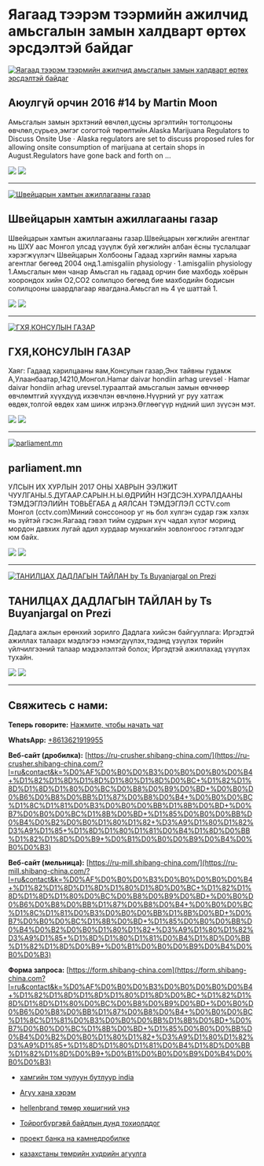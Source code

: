 # Яагаад тээрэм тээрмийн ажилчид амьсгалын замын халдварт өртөх эрсдэлтэй байдаг

<a href="https://swt.shibang-china.com/?l=ru&img&k=%D0%AF%D0%B0%D0%B3%D0%B0%D0%B0%D0%B4+%D1%82%D1%8D%D1%8D%D1%80%D1%8D%D0%BC+%D1%82%D1%8D%D1%8D%D1%80%D0%BC%D0%B8%D0%B9%D0%BD+%D0%B0%D0%B6%D0%B8%D0%BB%D1%87%D0%B8%D0%B4+%D0%B0%D0%BC%D1%8C%D1%81%D0%B3%D0%B0%D0%BB%D1%8B%D0%BD+%D0%B7%D0%B0%D0%BC%D1%8B%D0%BD+%D1%85%D0%B0%D0%BB%D0%B4%D0%B2%D0%B0%D1%80%D1%82+%D3%A9%D1%80%D1%82%D3%A9%D1%85+%D1%8D%D1%80%D1%81%D0%B4%D1%8D%D0%BB%D1%82%D1%8D%D0%B9+%D0%B1%D0%B0%D0%B9%D0%B4%D0%B0%D0%B3" target="_blank">![Яагаад тээрэм тээрмийн ажилчид амьсгалын замын халдварт өртөх эрсдэлтэй байдаг](http://static.shibang-china.com/all-800x300/762.jpg)</a>

## Aюулгүй орчин 2016 #14 by Martin Moon
Амьсгалын замын эрхтэний өвчлөл,цусны эргэлтийн тогтолцооны өвчлөл,сүрьеэ,эмгэг согогтой төрөлтийн.Alaska Marijuana Regulators to Discuss Onsite Use&nbsp;&#0183;&#32;Alaska regulators are set to discuss proposed rules for allowing onsite consumption of marijuana at certain shops in August.Regulators have gone back and forth on …


<a href="https://whatsapp.shibangsoft.com/WhatsApp.php" target="_blank" title="WhatsApp">![](http://static.shibang-china.com/icon/whatsapp.png)</a> <a href="https://swt.shibang-china.com/?l=ru&icon&k=%D0%AF%D0%B0%D0%B3%D0%B0%D0%B0%D0%B4+%D1%82%D1%8D%D1%8D%D1%80%D1%8D%D0%BC+%D1%82%D1%8D%D1%8D%D1%80%D0%BC%D0%B8%D0%B9%D0%BD+%D0%B0%D0%B6%D0%B8%D0%BB%D1%87%D0%B8%D0%B4+%D0%B0%D0%BC%D1%8C%D1%81%D0%B3%D0%B0%D0%BB%D1%8B%D0%BD+%D0%B7%D0%B0%D0%BC%D1%8B%D0%BD+%D1%85%D0%B0%D0%BB%D0%B4%D0%B2%D0%B0%D1%80%D1%82+%D3%A9%D1%80%D1%82%D3%A9%D1%85+%D1%8D%D1%80%D1%81%D0%B4%D1%8D%D0%BB%D1%82%D1%8D%D0%B9+%D0%B1%D0%B0%D0%B9%D0%B4%D0%B0%D0%B3" target="_blank">![](http://static.shibang-china.com/icon/chat-ru.png)</a>

---

<a href="https://swt.shibang-china.com/?l=ru&img&k=%D0%AF%D0%B0%D0%B3%D0%B0%D0%B0%D0%B4+%D1%82%D1%8D%D1%8D%D1%80%D1%8D%D0%BC+%D1%82%D1%8D%D1%8D%D1%80%D0%BC%D0%B8%D0%B9%D0%BD+%D0%B0%D0%B6%D0%B8%D0%BB%D1%87%D0%B8%D0%B4+%D0%B0%D0%BC%D1%8C%D1%81%D0%B3%D0%B0%D0%BB%D1%8B%D0%BD+%D0%B7%D0%B0%D0%BC%D1%8B%D0%BD+%D1%85%D0%B0%D0%BB%D0%B4%D0%B2%D0%B0%D1%80%D1%82+%D3%A9%D1%80%D1%82%D3%A9%D1%85+%D1%8D%D1%80%D1%81%D0%B4%D1%8D%D0%BB%D1%82%D1%8D%D0%B9+%D0%B1%D0%B0%D0%B9%D0%B4%D0%B0%D0%B3" target="_blank">![Швейцарын хамтын ажиллагааны газар](http://static.shibang-china.com/all-800x300/908.jpg)</a>

## Швейцарын хамтын ажиллагааны газар
Швейцарын хамтын ажиллагааны газар.Швейцарын хөгжлийн агентлаг нь ШХУ аас Монгол улсад үзүүлж буй хөгжлийн албан ёсны туслалцааг хэрэгжүүлэгч Швейцарын Холбооны Гадаад хэргийн яамны харъяа агентлаг бөгөөд 2004 онд.1.amisgaliin physiology&nbsp;&#0183;&#32;1.amisgaliin physiology 1.Амьсгалын мөн чанар Амьсгал нь гадаад орчин бие махбодь хоёрын хоорондох хийн О2,СО2 солилцоо бөгөөд бие махбодийн бодисын солилцооны шаардлагаар явагдана.Амьсгал нь 4 үе шаттай 1.


<a href="https://whatsapp.shibangsoft.com/WhatsApp.php" target="_blank" title="WhatsApp">![](http://static.shibang-china.com/icon/whatsapp.png)</a> <a href="https://swt.shibang-china.com/?l=ru&icon&k=%D0%AF%D0%B0%D0%B3%D0%B0%D0%B0%D0%B4+%D1%82%D1%8D%D1%8D%D1%80%D1%8D%D0%BC+%D1%82%D1%8D%D1%8D%D1%80%D0%BC%D0%B8%D0%B9%D0%BD+%D0%B0%D0%B6%D0%B8%D0%BB%D1%87%D0%B8%D0%B4+%D0%B0%D0%BC%D1%8C%D1%81%D0%B3%D0%B0%D0%BB%D1%8B%D0%BD+%D0%B7%D0%B0%D0%BC%D1%8B%D0%BD+%D1%85%D0%B0%D0%BB%D0%B4%D0%B2%D0%B0%D1%80%D1%82+%D3%A9%D1%80%D1%82%D3%A9%D1%85+%D1%8D%D1%80%D1%81%D0%B4%D1%8D%D0%BB%D1%82%D1%8D%D0%B9+%D0%B1%D0%B0%D0%B9%D0%B4%D0%B0%D0%B3" target="_blank">![](http://static.shibang-china.com/icon/chat-ru.png)</a>

---

<a href="https://swt.shibang-china.com/?l=ru&img&k=%D0%AF%D0%B0%D0%B3%D0%B0%D0%B0%D0%B4+%D1%82%D1%8D%D1%8D%D1%80%D1%8D%D0%BC+%D1%82%D1%8D%D1%8D%D1%80%D0%BC%D0%B8%D0%B9%D0%BD+%D0%B0%D0%B6%D0%B8%D0%BB%D1%87%D0%B8%D0%B4+%D0%B0%D0%BC%D1%8C%D1%81%D0%B3%D0%B0%D0%BB%D1%8B%D0%BD+%D0%B7%D0%B0%D0%BC%D1%8B%D0%BD+%D1%85%D0%B0%D0%BB%D0%B4%D0%B2%D0%B0%D1%80%D1%82+%D3%A9%D1%80%D1%82%D3%A9%D1%85+%D1%8D%D1%80%D1%81%D0%B4%D1%8D%D0%BB%D1%82%D1%8D%D0%B9+%D0%B1%D0%B0%D0%B9%D0%B4%D0%B0%D0%B3" target="_blank">![ГХЯ,КОНСУЛЫН ГАЗАР](http://static.shibang-china.com/all-800x300/257.jpg)</a>

## ГХЯ,КОНСУЛЫН ГАЗАР
Хаяг: Гадаад харилцааны яам,Консулын газар,Энх тайвны гудамж А,Улаанбаатар,14210,Монгол.Hamar daivar hondiin arhag urevsel&nbsp;&#0183;&#32;Hamar daivar hondiin arhag urevsel.тураалтай амьсгалын замын өвчнөөр өвчлөмтгий хүүхдүүд ихэвчлэн өвчлөнө.Нүүрний уг руу хатгаж өвдөх,толгой өвдөх хам шинж илрэнэ.Өглөөгүүр нүдний шил зүүсэн мэт.


<a href="https://whatsapp.shibangsoft.com/WhatsApp.php" target="_blank" title="WhatsApp">![](http://static.shibang-china.com/icon/whatsapp.png)</a> <a href="https://swt.shibang-china.com/?l=ru&icon&k=%D0%AF%D0%B0%D0%B3%D0%B0%D0%B0%D0%B4+%D1%82%D1%8D%D1%8D%D1%80%D1%8D%D0%BC+%D1%82%D1%8D%D1%8D%D1%80%D0%BC%D0%B8%D0%B9%D0%BD+%D0%B0%D0%B6%D0%B8%D0%BB%D1%87%D0%B8%D0%B4+%D0%B0%D0%BC%D1%8C%D1%81%D0%B3%D0%B0%D0%BB%D1%8B%D0%BD+%D0%B7%D0%B0%D0%BC%D1%8B%D0%BD+%D1%85%D0%B0%D0%BB%D0%B4%D0%B2%D0%B0%D1%80%D1%82+%D3%A9%D1%80%D1%82%D3%A9%D1%85+%D1%8D%D1%80%D1%81%D0%B4%D1%8D%D0%BB%D1%82%D1%8D%D0%B9+%D0%B1%D0%B0%D0%B9%D0%B4%D0%B0%D0%B3" target="_blank">![](http://static.shibang-china.com/icon/chat-ru.png)</a>

---

<a href="https://swt.shibang-china.com/?l=ru&img&k=%D0%AF%D0%B0%D0%B3%D0%B0%D0%B0%D0%B4+%D1%82%D1%8D%D1%8D%D1%80%D1%8D%D0%BC+%D1%82%D1%8D%D1%8D%D1%80%D0%BC%D0%B8%D0%B9%D0%BD+%D0%B0%D0%B6%D0%B8%D0%BB%D1%87%D0%B8%D0%B4+%D0%B0%D0%BC%D1%8C%D1%81%D0%B3%D0%B0%D0%BB%D1%8B%D0%BD+%D0%B7%D0%B0%D0%BC%D1%8B%D0%BD+%D1%85%D0%B0%D0%BB%D0%B4%D0%B2%D0%B0%D1%80%D1%82+%D3%A9%D1%80%D1%82%D3%A9%D1%85+%D1%8D%D1%80%D1%81%D0%B4%D1%8D%D0%BB%D1%82%D1%8D%D0%B9+%D0%B1%D0%B0%D0%B9%D0%B4%D0%B0%D0%B3" target="_blank">![parliament.mn](http://static.shibang-china.com/all-800x300/503.jpg)</a>

## parliament.mn
УЛСЫН ИХ ХУРЛЫН 2017 ОНЫ ХАВРЫН ЭЭЛЖИТ ЧУУЛГАНЫ.5.ДУГААР.САРЫН.Н.Ы.ӨДРИЙН НЭГДСЭН.ХУРАЛДААНЫ ТЭМДЭГЛЭЛИЙН ТОВЬЁГАБА д АЯЛСАН ТЭМДЭГЛЭЛ CCTV.com Монгол (cctv.com)Миний сонссоноор уг нь бол хүлгэн судар гэж хэлэх нь зүйтэй гэсэн.Яагаад гэвэл тийм судрын хүч чадал хүлэг моринд мордон давхих лугай адил хурдаар мунхагийн зовлонгоос гэтэлгэдэг юм байх.


<a href="https://whatsapp.shibangsoft.com/WhatsApp.php" target="_blank" title="WhatsApp">![](http://static.shibang-china.com/icon/whatsapp.png)</a> <a href="https://swt.shibang-china.com/?l=ru&icon&k=%D0%AF%D0%B0%D0%B3%D0%B0%D0%B0%D0%B4+%D1%82%D1%8D%D1%8D%D1%80%D1%8D%D0%BC+%D1%82%D1%8D%D1%8D%D1%80%D0%BC%D0%B8%D0%B9%D0%BD+%D0%B0%D0%B6%D0%B8%D0%BB%D1%87%D0%B8%D0%B4+%D0%B0%D0%BC%D1%8C%D1%81%D0%B3%D0%B0%D0%BB%D1%8B%D0%BD+%D0%B7%D0%B0%D0%BC%D1%8B%D0%BD+%D1%85%D0%B0%D0%BB%D0%B4%D0%B2%D0%B0%D1%80%D1%82+%D3%A9%D1%80%D1%82%D3%A9%D1%85+%D1%8D%D1%80%D1%81%D0%B4%D1%8D%D0%BB%D1%82%D1%8D%D0%B9+%D0%B1%D0%B0%D0%B9%D0%B4%D0%B0%D0%B3" target="_blank">![](http://static.shibang-china.com/icon/chat-ru.png)</a>

---

<a href="https://swt.shibang-china.com/?l=ru&img&k=%D0%AF%D0%B0%D0%B3%D0%B0%D0%B0%D0%B4+%D1%82%D1%8D%D1%8D%D1%80%D1%8D%D0%BC+%D1%82%D1%8D%D1%8D%D1%80%D0%BC%D0%B8%D0%B9%D0%BD+%D0%B0%D0%B6%D0%B8%D0%BB%D1%87%D0%B8%D0%B4+%D0%B0%D0%BC%D1%8C%D1%81%D0%B3%D0%B0%D0%BB%D1%8B%D0%BD+%D0%B7%D0%B0%D0%BC%D1%8B%D0%BD+%D1%85%D0%B0%D0%BB%D0%B4%D0%B2%D0%B0%D1%80%D1%82+%D3%A9%D1%80%D1%82%D3%A9%D1%85+%D1%8D%D1%80%D1%81%D0%B4%D1%8D%D0%BB%D1%82%D1%8D%D0%B9+%D0%B1%D0%B0%D0%B9%D0%B4%D0%B0%D0%B3" target="_blank">![ТАНИЛЦАХ ДАДЛАГЫН ТАЙЛАН by Ts Buyanjargal on Prezi](http://static.shibang-china.com/all-800x300/1278.jpg)</a>

## ТАНИЛЦАХ ДАДЛАГЫН ТАЙЛАН by Ts Buyanjargal on Prezi
Дадлага ажлын ерөнхий зорилго Дадлага хийсэн байгууллага: Иргэдтэй ажиллах талаарх мэдлэгээ нэмэгдүүлэх,тэдэнд үзүүлэх төрийн үйлчилгээний талаар мэдээлэлтэй болох; Иргэдтэй ажиллахад үзүүлэх тухайн.

<a href="https://whatsapp.shibangsoft.com/WhatsApp.php" target="_blank" title="WhatsApp">![](http://static.shibang-china.com/icon/whatsapp.png)</a> <a href="https://swt.shibang-china.com/?l=ru&icon&k=%D0%AF%D0%B0%D0%B3%D0%B0%D0%B0%D0%B4+%D1%82%D1%8D%D1%8D%D1%80%D1%8D%D0%BC+%D1%82%D1%8D%D1%8D%D1%80%D0%BC%D0%B8%D0%B9%D0%BD+%D0%B0%D0%B6%D0%B8%D0%BB%D1%87%D0%B8%D0%B4+%D0%B0%D0%BC%D1%8C%D1%81%D0%B3%D0%B0%D0%BB%D1%8B%D0%BD+%D0%B7%D0%B0%D0%BC%D1%8B%D0%BD+%D1%85%D0%B0%D0%BB%D0%B4%D0%B2%D0%B0%D1%80%D1%82+%D3%A9%D1%80%D1%82%D3%A9%D1%85+%D1%8D%D1%80%D1%81%D0%B4%D1%8D%D0%BB%D1%82%D1%8D%D0%B9+%D0%B1%D0%B0%D0%B9%D0%B4%D0%B0%D0%B3" target="_blank">![](http://static.shibang-china.com/icon/chat-ru.png)</a>

---
## Свяжитесь с нами:

**Теперь говорите:** [Нажмите, чтобы начать чат](https://swt.shibang-china.com?l=ru&contact&k=%D0%AF%D0%B0%D0%B3%D0%B0%D0%B0%D0%B4+%D1%82%D1%8D%D1%8D%D1%80%D1%8D%D0%BC+%D1%82%D1%8D%D1%8D%D1%80%D0%BC%D0%B8%D0%B9%D0%BD+%D0%B0%D0%B6%D0%B8%D0%BB%D1%87%D0%B8%D0%B4+%D0%B0%D0%BC%D1%8C%D1%81%D0%B3%D0%B0%D0%BB%D1%8B%D0%BD+%D0%B7%D0%B0%D0%BC%D1%8B%D0%BD+%D1%85%D0%B0%D0%BB%D0%B4%D0%B2%D0%B0%D1%80%D1%82+%D3%A9%D1%80%D1%82%D3%A9%D1%85+%D1%8D%D1%80%D1%81%D0%B4%D1%8D%D0%BB%D1%82%D1%8D%D0%B9+%D0%B1%D0%B0%D0%B9%D0%B4%D0%B0%D0%B3)

**WhatsApp:**  [+8613621919955](https://whatsapp.shibangsoft.com/WhatsApp.php)

**Веб-сайт (дробилка):** [https://ru-crusher.shibang-china.com/](https://ru-crusher.shibang-china.com/?l=ru&contact&k=%D0%AF%D0%B0%D0%B3%D0%B0%D0%B0%D0%B4+%D1%82%D1%8D%D1%8D%D1%80%D1%8D%D0%BC+%D1%82%D1%8D%D1%8D%D1%80%D0%BC%D0%B8%D0%B9%D0%BD+%D0%B0%D0%B6%D0%B8%D0%BB%D1%87%D0%B8%D0%B4+%D0%B0%D0%BC%D1%8C%D1%81%D0%B3%D0%B0%D0%BB%D1%8B%D0%BD+%D0%B7%D0%B0%D0%BC%D1%8B%D0%BD+%D1%85%D0%B0%D0%BB%D0%B4%D0%B2%D0%B0%D1%80%D1%82+%D3%A9%D1%80%D1%82%D3%A9%D1%85+%D1%8D%D1%80%D1%81%D0%B4%D1%8D%D0%BB%D1%82%D1%8D%D0%B9+%D0%B1%D0%B0%D0%B9%D0%B4%D0%B0%D0%B3)

**Веб-сайт (мельница):** [https://ru-mill.shibang-china.com/](https://ru-mill.shibang-china.com/?l=ru&contact&k=%D0%AF%D0%B0%D0%B3%D0%B0%D0%B0%D0%B4+%D1%82%D1%8D%D1%8D%D1%80%D1%8D%D0%BC+%D1%82%D1%8D%D1%8D%D1%80%D0%BC%D0%B8%D0%B9%D0%BD+%D0%B0%D0%B6%D0%B8%D0%BB%D1%87%D0%B8%D0%B4+%D0%B0%D0%BC%D1%8C%D1%81%D0%B3%D0%B0%D0%BB%D1%8B%D0%BD+%D0%B7%D0%B0%D0%BC%D1%8B%D0%BD+%D1%85%D0%B0%D0%BB%D0%B4%D0%B2%D0%B0%D1%80%D1%82+%D3%A9%D1%80%D1%82%D3%A9%D1%85+%D1%8D%D1%80%D1%81%D0%B4%D1%8D%D0%BB%D1%82%D1%8D%D0%B9+%D0%B1%D0%B0%D0%B9%D0%B4%D0%B0%D0%B3)

**Форма запроса:** [https://form.shibang-china.com](https://form.shibang-china.com?l=ru&contact&k=%D0%AF%D0%B0%D0%B3%D0%B0%D0%B0%D0%B4+%D1%82%D1%8D%D1%8D%D1%80%D1%8D%D0%BC+%D1%82%D1%8D%D1%8D%D1%80%D0%BC%D0%B8%D0%B9%D0%BD+%D0%B0%D0%B6%D0%B8%D0%BB%D1%87%D0%B8%D0%B4+%D0%B0%D0%BC%D1%8C%D1%81%D0%B3%D0%B0%D0%BB%D1%8B%D0%BD+%D0%B7%D0%B0%D0%BC%D1%8B%D0%BD+%D1%85%D0%B0%D0%BB%D0%B4%D0%B2%D0%B0%D1%80%D1%82+%D3%A9%D1%80%D1%82%D3%A9%D1%85+%D1%8D%D1%80%D1%81%D0%B4%D1%8D%D0%BB%D1%82%D1%8D%D0%B9+%D0%B1%D0%B0%D0%B9%D0%B4%D0%B0%D0%B3)

* [хамгийн том чулуун бутлуур india](../129/%D1%85%D0%B0%D0%BC%D0%B3%D0%B8%D0%B9%D0%BD%20%D1%82%D0%BE%D0%BC%20%D1%87%D1%83%D0%BB%D1%83%D1%83%D0%BD%20%D0%B1%D1%83%D1%82%D0%BB%D1%83%D1%83%D1%80%20india.md)

* [Агуу хана хэрэм](../129/%D0%90%D0%B3%D1%83%D1%83%20%D1%85%D0%B0%D0%BD%D0%B0%20%D1%85%D1%8D%D1%80%D1%8D%D0%BC.md)

* [hellenbrand төмөр хөшигний үнэ](../127/hellenbrand%20%D1%82%D3%A9%D0%BC%D3%A9%D1%80%20%D1%85%D3%A9%D1%88%D0%B8%D0%B3%D0%BD%D0%B8%D0%B9%20%D2%AF%D0%BD%D1%8D.md)

* [Тойрогбүргэвй байдлын дунд тохиолддог](../127/%D0%A2%D0%BE%D0%B9%D1%80%D0%BE%D0%B3%D0%B1%D2%AF%D1%80%D0%B3%D1%8D%D0%B2%D0%B9%20%D0%B1%D0%B0%D0%B9%D0%B4%D0%BB%D1%8B%D0%BD%20%D0%B4%D1%83%D0%BD%D0%B4%20%D1%82%D0%BE%D1%85%D0%B8%D0%BE%D0%BB%D0%B4%D0%B4%D0%BE%D0%B3.md)

* [проект банка на камнедробилке](../126/%D0%BF%D1%80%D0%BE%D0%B5%D0%BA%D1%82%20%D0%B1%D0%B0%D0%BD%D0%BA%D0%B0%20%D0%BD%D0%B0%20%D0%BA%D0%B0%D0%BC%D0%BD%D0%B5%D0%B4%D1%80%D0%BE%D0%B1%D0%B8%D0%BB%D0%BA%D0%B5.md)

* [казахстаны төмрийн хүдрийн агуулга](../128/%D0%BA%D0%B0%D0%B7%D0%B0%D1%85%D1%81%D1%82%D0%B0%D0%BD%D1%8B%20%D1%82%D3%A9%D0%BC%D1%80%D0%B8%D0%B9%D0%BD%20%D1%85%D2%AF%D0%B4%D1%80%D0%B8%D0%B9%D0%BD%20%D0%B0%D0%B3%D1%83%D1%83%D0%BB%D0%B3%D0%B0.md)